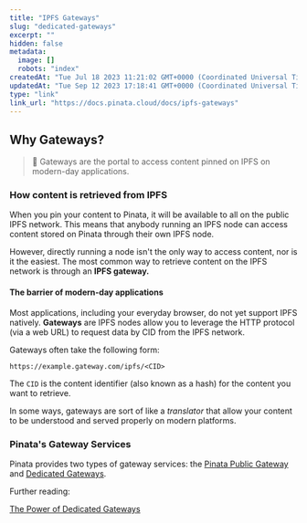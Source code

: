 ```yaml
---
title: "IPFS Gateways"
slug: "dedicated-gateways"
excerpt: ""
hidden: false
metadata: 
  image: []
  robots: "index"
createdAt: "Tue Jul 18 2023 11:21:02 GMT+0000 (Coordinated Universal Time)"
updatedAt: "Tue Sep 12 2023 17:18:41 GMT+0000 (Coordinated Universal Time)"
type: "link"
link_url: "https://docs.pinata.cloud/docs/ipfs-gateways"
---
```

## Why Gateways?

> 📘 Gateways are the portal to access content pinned on IPFS on modern-day applications.

### How content is retrieved from IPFS

When you pin your content to Pinata, it will be available to all on the public IPFS network. This means that anybody running an IPFS node can access content stored on Pinata through their own IPFS node.

However, directly running a node isn't the only way to access content, nor is it the easiest. The most common way to retrieve content on the IPFS network is through an **IPFS gateway.**

#### The barrier of modern-day applications

Most applications, including your everyday browser, do not yet support IPFS natively. **Gateways** are IPFS nodes allow you to leverage the HTTP protocol (via a web URL) to request data by CID from the IPFS network. 

Gateways often take the following form:

 `https://example.gateway.com/ipfs/<CID>`

The `CID` is the content identifier (also known as a hash) for the content you want to retrieve.

In some ways, gateways are sort of like a _translator_ that allow your content to be understood and served properly on modern platforms.

### Pinata's Gateway Services

Pinata provides two types of gateway services: the [Pinata Public Gateway](doc:pinata-public-gateway) and [Dedicated Gateways](doc:dedicated-gateways-1).

Further reading:

[The Power of Dedicated Gateways](https://www.pinata.cloud/blog/the-power-of-dedicated-gateways)
